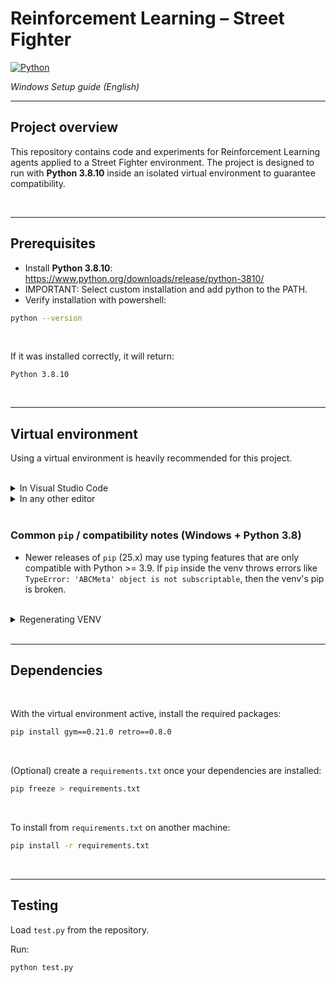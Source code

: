# Reinforcement Learning – Street Fighter

[![Python](https://img.shields.io/badge/python-3.8.10-blue.svg)](https://www.python.org/)

_Windows Setup guide (English)_

---

## Project overview

This repository contains code and experiments for Reinforcement Learning agents applied to a Street Fighter environment. The project is designed to run with **Python 3.8.10** inside an isolated virtual environment to guarantee compatibility.



<br>


---

## Prerequisites
- Install **Python 3.8.10**: https://www.python.org/downloads/release/python-3810/
- IMPORTANT: Select custom installation and add python to the PATH.
- Verify installation with powershell:

```bash
python --version
```
<br>

If it was installed correctly, it will return:
```
Python 3.8.10
```


<br>


---

## Virtual environment

Using a virtual environment is heavily recommended for this project. 

<br>

<details>
  <summary>In Visual Studio Code</summary>
  <br>
  - Step 1: Do this
  - Step 2: Do that
  <br>
  - Step 3: Profit
</details>

<details>
  <summary>In any other editor</summary>

  <br>

  From your project folder run one of the following:
  
  - With the **py launcher** (recommended on Windows):

  ```bash
  py -3.8 -m venv venv
  ```

  - If `python3.8` is available in PATH:

  ```bash
  python3.8 -m venv venv
  ```
  
  #### This creates a folder named `venv` containing the isolated environment.

  <br>

  ### Activate the virtual environment

  **PowerShell**:

  ```powershell
  .\venv\Scripts\Activate
  ```

  PowerShell may block script execution by default.  
  If you see an error about `ExecutionPolicy`, either switch to **CMD** (below)  
  or run PowerShell as administrator (this might be more flexible, but for simplicity use CMD) and set:

  ```powershell
  Set-ExecutionPolicy -ExecutionPolicy RemoteSigned -Scope CurrentUser
  ```

  <br>

  - **Command Prompt (CMD)**:

  ```cmd
  venv\Scripts\activate
  ```

  When active one should see the prompt prefixed with `(venv)`:

  ```
  (venv) C:\Users\User\project>
  ```

  <br>

  To deactivate:

  ```bash
  deactivate
  ```

  ---

  ### Verify interpreter

  1. **Python: Select Interpreter**.  
  2. Select the interpreter that points to:

  ```
  ...\venv\Scripts\python.exe
  ```

  <br>

  Quick script to confirm the running interpreter:

  ```python
  import sys
  print("Python running from:", sys.executable)
  ```

  Expected when correct:

  ```
  C:\Users\User\Desktop\Coding\street_fighter\venv\Scripts\python.exe
  ```

  If it shows a path under `AppData\Local\Programs\Python\...`  
  you are using the global Python and not the venv.

  ---
</details>

<br>

### Common `pip` / compatibility notes (Windows + Python 3.8)
- Newer releases of `pip` (25.x) may use typing features that are only compatible with Python >= 3.9. If `pip` inside the venv throws errors like `TypeError: 'ABCMeta' object is not subscriptable`, then the venv's pip is broken.

<br>
<details>
  <summary>Regenerating VENV</summary>

  
  <br>
  
  1. Remove the broken venv:

  ```cmd
  rmdir /s /q venv
  ```
  <br>
  
  2. Recreate it with Python 3.8:
  
  ```cmd
  py -3.8 -m venv venv
  ```
  <br>
  
  3. Activate and verify `pip`:
  
  ```cmd
  venv\Scripts\activate
  pip --version
  ```
  
  You should see a `pip` version in the `23.x` series.
  
  ---
</details>


<br>


---
## Dependencies
<br>

With the virtual environment active, install the required packages:

```bash
pip install gym==0.21.0 retro==0.8.0
```


<br>

(Optional) create a `requirements.txt` once your dependencies are installed:

```bash
pip freeze > requirements.txt
```
<br>

To install from `requirements.txt` on another machine:

```bash
pip install -r requirements.txt
```


<br>


---
## Testing
Load `test.py` from the repository.

Run:

```bash
python test.py
```
